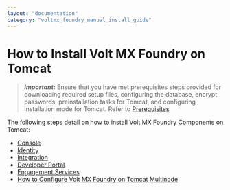 ```yaml
---
layout: "documentation"
category: "voltmx_foundry_manual_install_guide"
---
```

                            

How to Install Volt MX Foundry on Tomcat
=======================================

> **_Important:_** Ensure that you have met prerequisites steps provided for downloading required setup files, configuring the database, encrypt passwords, preinstallation tasks for Tomcat, and configuring installation mode for Tomcat. Refer to [Prerequisites](Prerequisites.html)

The following steps detail on how to install Volt MX Foundry Components on Tomcat:

*   [Console](Installing_VoltMX_Console_Tomcat.html#installing-console-in-tomcat)
*   [Identity](Installing_VoltMX_Identity_Tomcat.html)
*   [Integration](Installing_VoltMX_Integration_on_Tomcat.html)
*   [Developer Portal](Installing_VoltMX_DeveloperPortal_Tomcat.html)
*   [Engagement Services](VPNS/Configuring_Engagement_Services_Tomcat.html)
*   [How to Configure Volt MX Foundry on Tomcat Multinode](Multinode_Tomcat.html)
